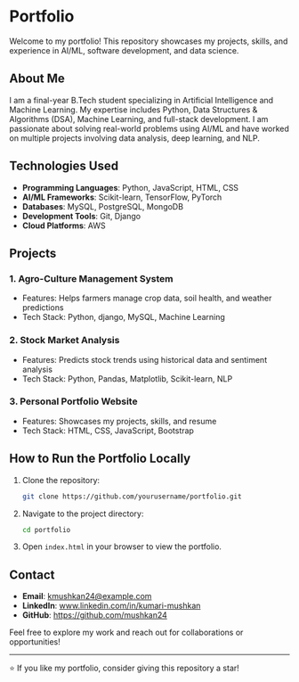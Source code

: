 # Portfolio

Welcome to my portfolio! This repository showcases my projects, skills, and experience in AI/ML, software development, and data science.

## About Me
I am a final-year B.Tech student specializing in Artificial Intelligence and Machine Learning. My expertise includes Python, Data Structures & Algorithms (DSA), Machine Learning, and full-stack development. I am passionate about solving real-world problems using AI/ML and have worked on multiple projects involving data analysis, deep learning, and NLP.

## Technologies Used
- **Programming Languages**: Python, JavaScript, HTML, CSS
- **AI/ML Frameworks**: Scikit-learn, TensorFlow, PyTorch
- **Databases**: MySQL, PostgreSQL, MongoDB
- **Development Tools**: Git, Django
- **Cloud Platforms**: AWS

## Projects
### 1. **Agro-Culture Management System**
   - Features: Helps farmers manage crop data, soil health, and weather predictions
   - Tech Stack: Python, django, MySQL, Machine Learning

### 2. **Stock Market Analysis**
   - Features: Predicts stock trends using historical data and sentiment analysis
   - Tech Stack: Python, Pandas, Matplotlib, Scikit-learn, NLP

### 3. **Personal Portfolio Website**
   - Features: Showcases my projects, skills, and resume
   - Tech Stack: HTML, CSS, JavaScript, Bootstrap

## How to Run the Portfolio Locally
1. Clone the repository:
   ```bash
   git clone https://github.com/yourusername/portfolio.git
   ```
2. Navigate to the project directory:
   ```bash
   cd portfolio
   ```
3. Open `index.html` in your browser to view the portfolio.

## Contact
- **Email**: kmushkan24@example.com
- **LinkedIn**: www.linkedin.com/in/kumari-mushkan
- **GitHub**: https://github.com/mushkan24

Feel free to explore my work and reach out for collaborations or opportunities!

---

⭐ If you like my portfolio, consider giving this repository a star!

